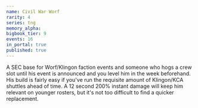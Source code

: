```yaml
---
name: Civil War Worf
rarity: 4
series: tng
memory_alpha:
bigbook_tier: 9
events: 16
in_portal: true
published: true
---
```


A SEC base for Worf/Klingon faction events and someone who hogs a crew slot until his event is announced and you level him in the week beforehand. His build is fairly easy if you've run the requisite amount of Klingon/KCA shuttles ahead of time. A 12 second 200% instant damage will keep him relevant on younger rosters, but it's not too difficult to find a quicker replacement.
